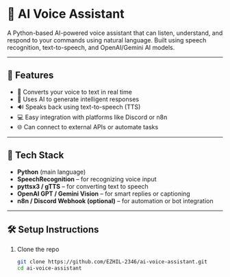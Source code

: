 # 🧠 AI Voice Assistant

A Python-based AI-powered voice assistant that can listen, understand, and respond to your commands using natural language. Built using speech recognition, text-to-speech, and OpenAI/Gemini AI models.

---

## 🎯 Features

- 🎤 Converts your voice to text in real time
- 🧠 Uses AI to generate intelligent responses
- 🔊 Speaks back using text-to-speech (TTS)
- 💻 Easy integration with platforms like Discord or n8n
- 🌐 Can connect to external APIs or automate tasks

---

## 🚀 Tech Stack

- **Python** (main language)
- **SpeechRecognition** – for recognizing voice input
- **pyttsx3 / gTTS** – for converting text to speech
- **OpenAI GPT / Gemini Vision** – for smart replies or captioning
- **n8n / Discord Webhook (optional)** – for automation or bot integration

---

## 🛠 Setup Instructions

1. Clone the repo  
   ```bash
   git clone https://github.com/EZHIL-2346/ai-voice-assistant.git
   cd ai-voice-assistant

